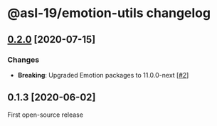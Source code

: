 # @asl-19/emotion-utils changelog

## [0.2.0](https://github.com/ASL-19/emotion-utils/pulls?q=is%3Aclosed+milestone%3A0.2.0+is%3Apr) [2020-07-15]

### Changes

* **Breaking**: Upgraded Emotion packages to 11.0.0-next [[#2](https://github.com/ASL-19/emotion-utils/pull/2)]

## 0.1.3 [2020-06-02]

First open-source release
